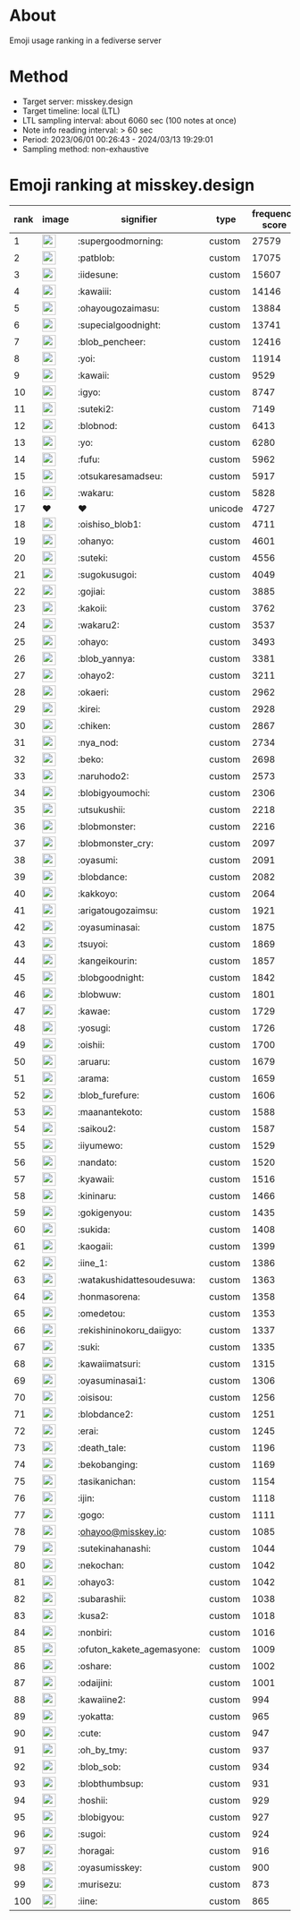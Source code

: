 # About
Emoji usage ranking in a fediverse server

# Method
- Target server: misskey.design
- Target timeline: local (LTL)
- LTL sampling interval: about 6060 sec (100 notes at once)
- Note info reading interval: > 60 sec
- Period: 2023/06/01 00:26:43 - 2024/03/13 19:29:01 
- Sampling method: non-exhaustive

# Emoji ranking at misskey.design

|rank|image|signifier|type|frequency score|
|----|----|----|----|----|
|1|<img height="24" src="https://misskey.design/emoji/supergoodmorning.webp">|:supergoodmorning:|custom|27579|
|2|<img height="24" src="https://misskey.design/emoji/patblob.webp">|:patblob:|custom|17075|
|3|<img height="24" src="https://misskey.design/emoji/iidesune.webp">|:iidesune:|custom|15607|
|4|<img height="24" src="https://misskey.design/emoji/kawaiii.webp">|:kawaiii:|custom|14146|
|5|<img height="24" src="https://misskey.design/emoji/ohayougozaimasu.webp">|:ohayougozaimasu:|custom|13884|
|6|<img height="24" src="https://misskey.design/emoji/supecialgoodnight.webp">|:supecialgoodnight:|custom|13741|
|7|<img height="24" src="https://misskey.design/emoji/blob_pencheer.webp">|:blob_pencheer:|custom|12416|
|8|<img height="24" src="https://misskey.design/emoji/yoi.webp">|:yoi:|custom|11914|
|9|<img height="24" src="https://misskey.design/emoji/kawaii.webp">|:kawaii:|custom|9529|
|10|<img height="24" src="https://misskey.design/emoji/igyo.webp">|:igyo:|custom|8747|
|11|<img height="24" src="https://misskey.design/emoji/suteki2.webp">|:suteki2:|custom|7149|
|12|<img height="24" src="https://misskey.design/emoji/blobnod.webp">|:blobnod:|custom|6413|
|13|<img height="24" src="https://misskey.design/emoji/yo.webp">|:yo:|custom|6280|
|14|<img height="24" src="https://misskey.design/emoji/fufu.webp">|:fufu:|custom|5962|
|15|<img height="24" src="https://misskey.design/emoji/otsukaresamadseu.webp">|:otsukaresamadseu:|custom|5917|
|16|<img height="24" src="https://misskey.design/emoji/wakaru.webp">|:wakaru:|custom|5828|
|17|❤|❤|unicode|4727|
|18|<img height="24" src="https://misskey.design/emoji/oishiso_blob1.webp">|:oishiso_blob1:|custom|4711|
|19|<img height="24" src="https://misskey.design/emoji/ohanyo.webp">|:ohanyo:|custom|4601|
|20|<img height="24" src="https://misskey.design/emoji/suteki.webp">|:suteki:|custom|4556|
|21|<img height="24" src="https://misskey.design/emoji/sugokusugoi.webp">|:sugokusugoi:|custom|4049|
|22|<img height="24" src="https://misskey.design/emoji/gojiai.webp">|:gojiai:|custom|3885|
|23|<img height="24" src="https://misskey.design/emoji/kakoii.webp">|:kakoii:|custom|3762|
|24|<img height="24" src="https://misskey.design/emoji/wakaru2.webp">|:wakaru2:|custom|3537|
|25|<img height="24" src="https://misskey.design/emoji/ohayo.webp">|:ohayo:|custom|3493|
|26|<img height="24" src="https://misskey.design/emoji/blob_yannya.webp">|:blob_yannya:|custom|3381|
|27|<img height="24" src="https://misskey.design/emoji/ohayo2.webp">|:ohayo2:|custom|3211|
|28|<img height="24" src="https://misskey.design/emoji/okaeri.webp">|:okaeri:|custom|2962|
|29|<img height="24" src="https://misskey.design/emoji/kirei.webp">|:kirei:|custom|2928|
|30|<img height="24" src="https://misskey.design/emoji/chiken.webp">|:chiken:|custom|2867|
|31|<img height="24" src="https://misskey.design/emoji/nya_nod.webp">|:nya_nod:|custom|2734|
|32|<img height="24" src="https://misskey.design/emoji/beko.webp">|:beko:|custom|2698|
|33|<img height="24" src="https://misskey.design/emoji/naruhodo2.webp">|:naruhodo2:|custom|2573|
|34|<img height="24" src="https://misskey.design/emoji/blobigyoumochi.webp">|:blobigyoumochi:|custom|2306|
|35|<img height="24" src="https://misskey.design/emoji/utsukushii.webp">|:utsukushii:|custom|2218|
|36|<img height="24" src="https://misskey.design/emoji/blobmonster.webp">|:blobmonster:|custom|2216|
|37|<img height="24" src="https://misskey.design/emoji/blobmonster_cry.webp">|:blobmonster_cry:|custom|2097|
|38|<img height="24" src="https://misskey.design/emoji/oyasumi.webp">|:oyasumi:|custom|2091|
|39|<img height="24" src="https://misskey.design/emoji/blobdance.webp">|:blobdance:|custom|2082|
|40|<img height="24" src="https://misskey.design/emoji/kakkoyo.webp">|:kakkoyo:|custom|2064|
|41|<img height="24" src="https://misskey.design/emoji/arigatougozaimsu.webp">|:arigatougozaimsu:|custom|1921|
|42|<img height="24" src="https://misskey.design/emoji/oyasuminasai.webp">|:oyasuminasai:|custom|1875|
|43|<img height="24" src="https://misskey.design/emoji/tsuyoi.webp">|:tsuyoi:|custom|1869|
|44|<img height="24" src="https://misskey.design/emoji/kangeikourin.webp">|:kangeikourin:|custom|1857|
|45|<img height="24" src="https://misskey.design/emoji/blobgoodnight.webp">|:blobgoodnight:|custom|1842|
|46|<img height="24" src="https://misskey.design/emoji/blobwuw.webp">|:blobwuw:|custom|1801|
|47|<img height="24" src="https://misskey.design/emoji/kawae.webp">|:kawae:|custom|1729|
|48|<img height="24" src="https://misskey.design/emoji/yosugi.webp">|:yosugi:|custom|1726|
|49|<img height="24" src="https://misskey.design/emoji/oishii.webp">|:oishii:|custom|1700|
|50|<img height="24" src="https://misskey.design/emoji/aruaru.webp">|:aruaru:|custom|1679|
|51|<img height="24" src="https://misskey.design/emoji/arama.webp">|:arama:|custom|1659|
|52|<img height="24" src="https://misskey.design/emoji/blob_furefure.webp">|:blob_furefure:|custom|1606|
|53|<img height="24" src="https://misskey.design/emoji/maanantekoto.webp">|:maanantekoto:|custom|1588|
|54|<img height="24" src="https://misskey.design/emoji/saikou2.webp">|:saikou2:|custom|1587|
|55|<img height="24" src="https://misskey.design/emoji/iiyumewo.webp">|:iiyumewo:|custom|1529|
|56|<img height="24" src="https://misskey.design/emoji/nandato.webp">|:nandato:|custom|1520|
|57|<img height="24" src="https://misskey.design/emoji/kyawaii.webp">|:kyawaii:|custom|1516|
|58|<img height="24" src="https://misskey.design/emoji/kininaru.webp">|:kininaru:|custom|1466|
|59|<img height="24" src="https://misskey.design/emoji/gokigenyou.webp">|:gokigenyou:|custom|1435|
|60|<img height="24" src="https://misskey.design/emoji/sukida.webp">|:sukida:|custom|1408|
|61|<img height="24" src="https://misskey.design/emoji/kaogaii.webp">|:kaogaii:|custom|1399|
|62|<img height="24" src="https://misskey.design/emoji/iine_1.webp">|:iine_1:|custom|1386|
|63|<img height="24" src="https://misskey.design/emoji/watakushidattesoudesuwa.webp">|:watakushidattesoudesuwa:|custom|1363|
|64|<img height="24" src="https://misskey.design/emoji/honmasorena.webp">|:honmasorena:|custom|1358|
|65|<img height="24" src="https://misskey.design/emoji/omedetou.webp">|:omedetou:|custom|1353|
|66|<img height="24" src="https://misskey.design/emoji/rekishininokoru_daiigyo.webp">|:rekishininokoru_daiigyo:|custom|1337|
|67|<img height="24" src="https://misskey.design/emoji/suki.webp">|:suki:|custom|1335|
|68|<img height="24" src="https://misskey.design/emoji/kawaiimatsuri.webp">|:kawaiimatsuri:|custom|1315|
|69|<img height="24" src="https://misskey.design/emoji/oyasuminasai1.webp">|:oyasuminasai1:|custom|1306|
|70|<img height="24" src="https://misskey.design/emoji/oisisou.webp">|:oisisou:|custom|1256|
|71|<img height="24" src="https://misskey.design/emoji/blobdance2.webp">|:blobdance2:|custom|1251|
|72|<img height="24" src="https://misskey.design/emoji/erai.webp">|:erai:|custom|1245|
|73|<img height="24" src="https://misskey.design/emoji/death_tale.webp">|:death_tale:|custom|1196|
|74|<img height="24" src="https://misskey.design/emoji/bekobanging.webp">|:bekobanging:|custom|1169|
|75|<img height="24" src="https://misskey.design/emoji/tasikanichan.webp">|:tasikanichan:|custom|1154|
|76|<img height="24" src="https://misskey.design/emoji/ijin.webp">|:ijin:|custom|1118|
|77|<img height="24" src="https://misskey.design/emoji/gogo.webp">|:gogo:|custom|1111|
|78|<img height="24" src="https://misskey.design/emoji/ohayoo.webp">|:ohayoo@misskey.io:|custom|1085|
|79|<img height="24" src="https://misskey.design/emoji/sutekinahanashi.webp">|:sutekinahanashi:|custom|1044|
|80|<img height="24" src="https://misskey.design/emoji/nekochan.webp">|:nekochan:|custom|1042|
|81|<img height="24" src="https://misskey.design/emoji/ohayo3.webp">|:ohayo3:|custom|1042|
|82|<img height="24" src="https://misskey.design/emoji/subarashii.webp">|:subarashii:|custom|1038|
|83|<img height="24" src="https://misskey.design/emoji/kusa2.webp">|:kusa2:|custom|1018|
|84|<img height="24" src="https://misskey.design/emoji/nonbiri.webp">|:nonbiri:|custom|1016|
|85|<img height="24" src="https://misskey.design/emoji/ofuton_kakete_agemasyone.webp">|:ofuton_kakete_agemasyone:|custom|1009|
|86|<img height="24" src="https://misskey.design/emoji/oshare.webp">|:oshare:|custom|1002|
|87|<img height="24" src="https://misskey.design/emoji/odaijini.webp">|:odaijini:|custom|1001|
|88|<img height="24" src="https://misskey.design/emoji/kawaiine2.webp">|:kawaiine2:|custom|994|
|89|<img height="24" src="https://misskey.design/emoji/yokatta.webp">|:yokatta:|custom|965|
|90|<img height="24" src="https://misskey.design/emoji/cute.webp">|:cute:|custom|947|
|91|<img height="24" src="https://misskey.design/emoji/oh_by_tmy.webp">|:oh_by_tmy:|custom|937|
|92|<img height="24" src="https://misskey.design/emoji/blob_sob.webp">|:blob_sob:|custom|934|
|93|<img height="24" src="https://misskey.design/emoji/blobthumbsup.webp">|:blobthumbsup:|custom|931|
|94|<img height="24" src="https://misskey.design/emoji/hoshii.webp">|:hoshii:|custom|929|
|95|<img height="24" src="https://misskey.design/emoji/blobigyou.webp">|:blobigyou:|custom|927|
|96|<img height="24" src="https://misskey.design/emoji/sugoi.webp">|:sugoi:|custom|924|
|97|<img height="24" src="https://misskey.design/emoji/horagai.webp">|:horagai:|custom|916|
|98|<img height="24" src="https://misskey.design/emoji/oyasumisskey.webp">|:oyasumisskey:|custom|900|
|99|<img height="24" src="https://misskey.design/emoji/murisezu.webp">|:murisezu:|custom|873|
|100|<img height="24" src="https://misskey.design/emoji/iine.webp">|:iine:|custom|865|
